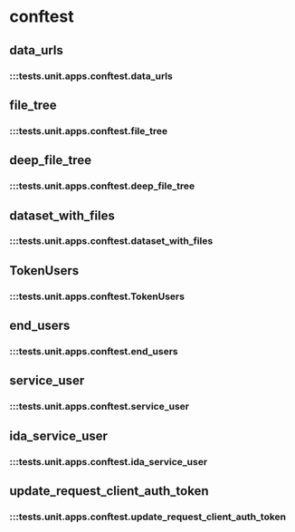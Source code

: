 # conftest

## data_urls

### :::tests.unit.apps.conftest.data_urls

## file_tree

### :::tests.unit.apps.conftest.file_tree

## deep_file_tree

### :::tests.unit.apps.conftest.deep_file_tree

## dataset_with_files

### :::tests.unit.apps.conftest.dataset_with_files

## TokenUsers

### :::tests.unit.apps.conftest.TokenUsers

## end_users

### :::tests.unit.apps.conftest.end_users

## service_user

### :::tests.unit.apps.conftest.service_user

## ida_service_user

### :::tests.unit.apps.conftest.ida_service_user

## update_request_client_auth_token

### :::tests.unit.apps.conftest.update_request_client_auth_token

